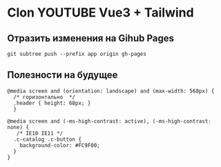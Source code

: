 # Clon YOUTUBE Vue3 + Tailwind



## Отразить изменения на Gihub Pages

```
git subtree push --prefix app origin gh-pages
```

## Полезности на будущее

```
@media screen and (orientation: landscape) and (max-width: 568px) {
  /* горизонтально  */
  .header { height: 68px; }
  }

@media screen and (-ms-high-contrast: active), (-ms-high-contrast: none) {
   /* IE10 IE11 */
  .c-catalog .c-button {
  	background-color: #FC9F00;
  }
}

```
